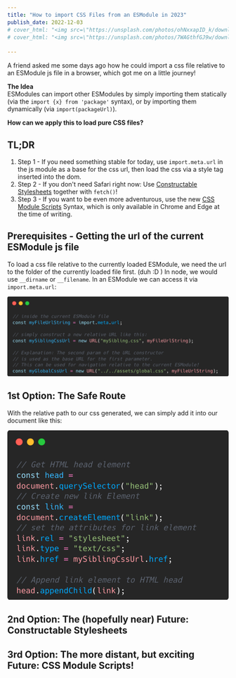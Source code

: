 ```yaml
---
title: "How to import CSS Files from an ESModule in 2023"
publish_date: 2022-12-03
# cover_html: "<img src=\"https://unsplash.com/photos/ohNxxapID_k/download?ixid=MnwxMjA3fDB8MXxzZWFyY2h8NXx8bGVtb258ZW58MHx8fHwxNjY2Nzk4Nzc3&force=true&w=1920\">"
# cover_html: "<img src=\"https://unsplash.com/photos/7WAGthfGJ9w/download?ixid=MnwxMjA3fDB8MXxzZWFyY2h8NHx8bGVtb258ZW58MHx8fHwxNjY2ODA0MTgz&force=true&w=1920\">"

---
```


A friend asked me some days ago how he could import a css file relative to an ESModule js file in a browser, which got me on a little journey!  

**The Idea**  
ESModules can import other ESModules by simply importing them statically (via the `import {x} from 'package'` syntax), or by importing them dynamically (via `import(packageUrl)`).  

**How can we apply this to load pure CSS files?** 

## TL;DR 

1. Step 1 - If you need something stable for today, use `import.meta.url` in the js module as a base for the css url, then load the css via a style tag inserted into the dom. 
2. Step 2 - If you don't need Safari right now: Use [Constructable Stylesheets](https://web.dev/constructable-stylesheets/) together with `fetch()`! 
3. Step 3 - If you want to be even more adventurous, use the new [CSS Module Scripts](https://web.dev/css-module-scripts/#using-css-module-scripts) Syntax, which is only available in Chrome and Edge at the time of writing.

## Prerequisites - Getting the url of the current ESModule js file 

To load a css file relative to the currently loaded ESModule, we need the url to the folder of the currently loaded file first. (duh :D )
In node, we would use `__dirname` or `__filename`. 
In an ESModule we can access it via `import.meta.url`:

![](./img/code_relative-asset-urls-from-esmodule.png)


## 1st Option: The Safe Route

With the relative path to our css generated, we can simply add it into our document like this: 

![](./img/code_importing-css-via-link-tag.png)

## 2nd Option: The (hopefully near) Future:  Constructable Stylesheets 
## 3rd Option: The more distant, but exciting Future: CSS Module Scripts!
